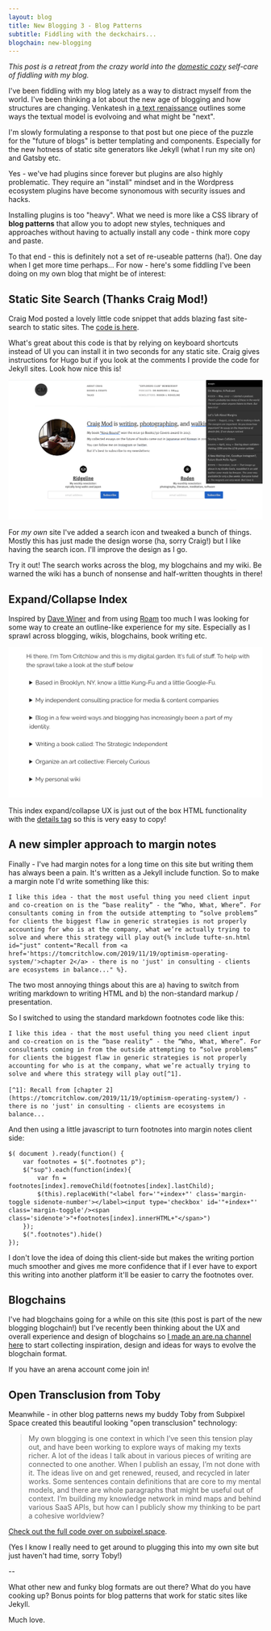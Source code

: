 ```yaml
---
layout: blog
title: New Blogging 3 - Blog Patterns
subtitle: Fiddling with the deckchairs...
blogchain: new-blogging
---
```


*This post is a retreat from the crazy world into the [domestic cozy](https://www.ribbonfarm.com/series/domestic-cozy/) self-care of fiddling with my blog.*

I've been fiddling with my blog lately as a way to distract myself from the world. I've been thinking a lot about the new age of blogging and how structures are changing. Venkatesh in [a text renaissance](https://www.ribbonfarm.com/2020/02/24/a-text-renaissance/) outlines some ways the textual model is evolvoing and what might be "next".

I'm slowly formulating a response to that post but one piece of the puzzle for the "future of blogs" is better templating and components. Especially for the new hotness of static site generators like Jekyll (what I run my site on) and Gatsby etc.

Yes - we've had plugins since forever but plugins are also highly problematic. They require an "install" mindset and in the Wordpress ecosystem plugins have become synonomous with security issues and hacks.

Installing plugins is too "heavy". What we need is more like a CSS library of **blog patterns** that allow you to adopt new styles, techniques and approaches without having to actually install any code - think more copy and paste.

To that end - this is definitely not a set of re-useable patterns (ha!). One day when I get more time perhaps... For now - here's some fiddling I've been doing on my own blog that might be of interest:

## Static Site Search (Thanks Craig Mod!)

Craig Mod posted a lovely little code snippet that adds blazing fast site-search to static sites. The [code is here](https://gist.github.com/cmod/5410eae147e4318164258742dd053993).

What's great about this code is that by relying on keyboard shortcuts instead of UI you can install it in two seconds for any static site. Craig gives instructions for Hugo but if you look at the comments I provide the code for Jekyll sites. Look how nice this is!

![](/images/craig-mod-search.png)

For *my own* site I've added a search icon and tweaked a bunch of things. Mostly this has just made the design worse (ha, sorry Craig!) but I like having the search icon. I'll improve the design as I go.

Try it out! The search works across the blog, my blogchains and my wiki. Be warned the wiki has a bunch of nonsense and half-written thoughts in there!

## Expand/Collapse Index

Inspired by [Dave Winer](http://scripting.com/) and from using [Roam](https://roamresearch.com/) too much I was looking for some way to create an outline-like experience for my site. Especially as I sprawl across blogging, wikis, blogchains, book writing etc.

![](/images/tomcritchlow-expand.png)

This index expand/collapse UX is just out of the box HTML functionality with the [details tag](https://www.w3schools.com/tags/tag_details.asp) so this is very easy to copy!

## A new simpler approach to margin notes

Finally - I've had margin notes for a long time on this site but writing them has always been a pain. It's written as a Jekyll include function. So to make a margin note I'd write something like this:

```
I like this idea - that the most useful thing you need client input and co-creation on is the “base reality” - the “Who, What, Where”. For consultants coming in from the outside attempting to “solve problems” for clients the biggest flaw in generic strategies is not properly accounting for who is at the company, what we’re actually trying to solve and where this strategy will play out{% include tufte-sn.html id="just" content="Recall from <a href='https://tomcritchlow.com/2019/11/19/optimism-operating-system/'>chapter 2</a> - there is no 'just' in consulting - clients are ecosystems in balance..." %}.
```

The two most annoying things about this are a) having to switch from writing markdown to writing HTML and b) the non-standard markup / presentation.

So I switched to using the standard markdown footnotes code like this:

    I like this idea - that the most useful thing you need client input and co-creation on is the “base reality” - the “Who, What, Where”. For consultants coming in from the outside attempting to “solve problems” for clients the biggest flaw in generic strategies is not properly accounting for who is at the company, what we’re actually trying to solve and where this strategy will play out[^1].
    
    [^1]: Recall from [chapter 2](https://tomcritchlow.com/2019/11/19/optimism-operating-system/) - there is no 'just' in consulting - clients are ecosystems in balance...

And then using a little javascript to turn footnotes into margin notes client side:

    $( document ).ready(function() {
        var footnotes = $(".footnotes p");
        $("sup").each(function(index){
            var fn = footnotes[index].removeChild(footnotes[index].lastChild);
            $(this).replaceWith("<label for='"+index+"' class='margin-toggle sidenote-number'></label><input type='checkbox' id='"+index+"' class='margin-toggle'/><span class='sidenote'>"+footnotes[index].innerHTML+"</span>")  
        });   
        $(".footnotes").hide()
    });    

I don't love the idea of doing this client-side but makes the writing portion much smoother and gives me more confidence that if I ever have to export this writing into another platform it'll be easier to carry the footnotes over.


## Blogchains

I've had blogchains going for a while on this site (this post is part of the new blogging blogchain!) but I've recently been thinking about the UX and overall experience and design of blogchains so [I made an are.na channel here](https://www.are.na/tom-critchlow/blogchains) to start collecting inspiration, design and ideas for ways to evolve the blogchain format.

If you have an arena account come join in!

## Open Transclusion from Toby

Meanwhile - in other blog patterns news my buddy Toby from Subpixel Space created this beautiful looking "open transclusion" technology:

>My own blogging is one context in which I’ve seen this tension play out, and have been working to explore ways of making my texts richer. A lot of the ideas I talk about in various pieces of writing are connected to one another. When I publish an essay, I’m not done with it. The ideas live on and get renewed, reused, and recycled in later works. Some sentences contain definitions that are core to my mental models, and there are whole paragraphs that might be useful out of context. I’m building my knowledge network in mind maps and behind various SaaS APIs, but how can I publicly show my thinking to be part a cohesive worldview?

[Check out the full code over on subpixel.space](https://subpixel.space/entries/open-transclude/).

(Yes I know I really need to get around to plugging this into my own site but just haven't had time, sorry Toby!)

--

What other new and funky blog formats are out there? What do you have cooking up? Bonus points for blog patterns that work for static sites like Jekyll.

Much love.